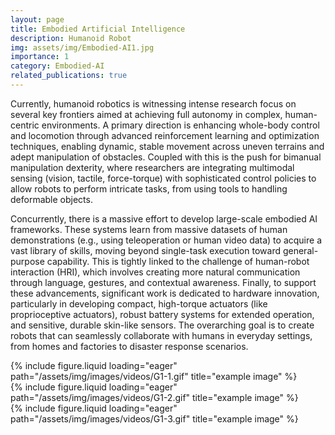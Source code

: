 ```yaml
---
layout: page
title: Embodied Artificial Intelligence 
description: Humanoid Robot
img: assets/img/Embodied-AI1.jpg
importance: 1
category: Embodied-AI
related_publications: true
---
```


Currently, humanoid robotics is witnessing intense research focus on several key frontiers aimed at achieving full autonomy in complex, human-centric environments. A primary direction is enhancing whole-body control and locomotion through advanced reinforcement learning and optimization techniques, enabling dynamic, stable movement across uneven terrains and adept manipulation of obstacles. Coupled with this is the push for bimanual manipulation dexterity, where researchers are integrating multimodal sensing (vision, tactile, force-torque) with sophisticated control policies to allow robots to perform intricate tasks, from using tools to handling deformable objects.

Concurrently, there is a massive effort to develop large-scale embodied AI frameworks. These systems learn from massive datasets of human demonstrations (e.g., using teleoperation or human video data) to acquire a vast library of skills, moving beyond single-task execution toward general-purpose capability. This is tightly linked to the challenge of human-robot interaction (HRI), which involves creating more natural communication through language, gestures, and contextual awareness. Finally, to support these advancements, significant work is dedicated to hardware innovation, particularly in developing compact, high-torque actuators (like proprioceptive actuators), robust battery systems for extended operation, and sensitive, durable skin-like sensors. The overarching goal is to create robots that can seamlessly collaborate with humans in everyday settings, from homes and factories to disaster response scenarios.

<div class="row">
    <div class="col-sm mt-3 mt-md-0">
        {% include figure.liquid loading="eager" path="/assets/img/images/videos/G1-1.gif" title="example image"   %}
    </div>
    <div class="col-sm mt-3 mt-md-0">
        {% include figure.liquid loading="eager" path="/assets/img/images/videos/G1-2.gif" title="example image"   %}
    </div>
    <div class="col-sm mt-3 mt-md-0">
        {% include figure.liquid loading="eager" path="/assets/img/images/videos/G1-3.gif" title="example image"   %}
    </div>
</div>
<div class="caption">
</div>

